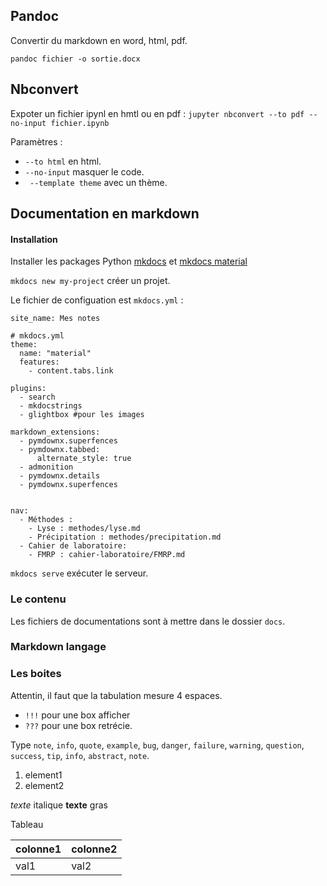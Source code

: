 ## Pandoc

Convertir du markdown en word, html, pdf.

`pandoc fichier -o sortie.docx`

## Nbconvert

Expoter un fichier ipynl en hmtl ou en pdf :
`jupyter nbconvert --to pdf --no-input fichier.ipynb`

Paramètres :  
* `--to html` en html.
* `--no-input` masquer le code.
* ` --template theme` avec un thème.


## Documentation en markdown

#### Installation 

Installer les packages Python [mkdocs](https://www.mkdocs.org/) et [mkdocs material](https://squidfunk.github.io/mkdocs-material/)

`mkdocs new my-project` créer un projet.

Le fichier de configuation est `mkdocs.yml` :
```
site_name: Mes notes

# mkdocs.yml
theme:
  name: "material"
  features:
    - content.tabs.link

plugins:
  - search
  - mkdocstrings
  - glightbox #pour les images

markdown_extensions:
  - pymdownx.superfences
  - pymdownx.tabbed:
      alternate_style: true
  - admonition
  - pymdownx.details
  - pymdownx.superfences


nav:
  - Méthodes : 
    - Lyse : methodes/lyse.md
    - Précipitation : methodes/precipitation.md
  - Cahier de laboratoire: 
    - FMRP : cahier-laboratoire/FMRP.md
```

`mkdocs serve` exécuter le serveur.

### Le contenu 

Les fichiers de documentations sont à mettre dans le dossier `docs`.

### Markdown langage


### Les boites

Attentin, il faut que la tabulation mesure 4 espaces.

* `!!!` pour une box afficher
* `???` pour une box retrécie.

Type `note`, `info`, `quote`, `example`, `bug`, `danger`, `failure`, `warning`, `question`, `success`, `tip`, `info`, `abstract`, `note`.

1. element1
2. element2

_texte_ italique
__texte__ gras

Tableau

colonne1 | colonne2
---|---
val1 | val2

